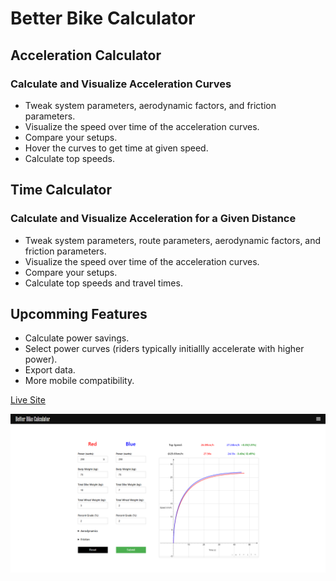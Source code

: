 # Better Bike Calculator

## Acceleration Calculator

### Calculate and Visualize Acceleration Curves

* Tweak system parameters, aerodynamic factors, and friction parameters.
* Visualize the speed over time of the acceleration curves.
* Compare your setups.
* Hover the curves to get time at given speed.
* Calculate top speeds.

## Time Calculator

### Calculate and Visualize Acceleration for a Given Distance

* Tweak system parameters, route parameters, aerodynamic factors, and friction parameters.
* Visualize the speed over time of the acceleration curves.
* Compare your setups.
* Calculate top speeds and travel times.

## Upcomming Features

* Calculate power savings.
* Select power curves (riders typically initiallly accelerate with higher power).
* Export data.
* More mobile compatibility.

[Live Site](https://m-d-hoang.github.io/bike-calculator/#/)

![1720453739219](image/README/1720453739219.png)
